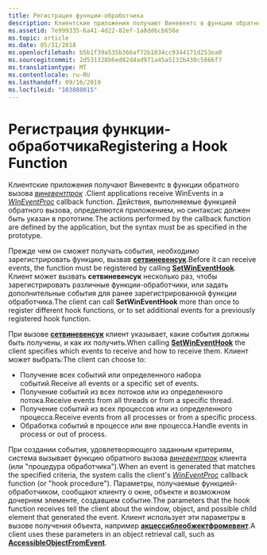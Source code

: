 ```yaml
---
title: Регистрация функции-обработчика
description: Клиентские приложения получают Виневентс в функции обратного вызова Виневентпрок. Действия, выполняемые функцией обратного вызова, определяются приложением, но синтаксис должен быть указан в прототипе.
ms.assetid: 7e999335-6a41-4d22-82ef-1a8dd6cb656e
ms.topic: article
ms.date: 05/31/2018
ms.openlocfilehash: b5b1f39a535b366af72b1034cc9344171d253ea0
ms.sourcegitcommit: 2d531328b6ed82d4ad971a45a5131b430c5866f7
ms.translationtype: MT
ms.contentlocale: ru-RU
ms.lasthandoff: 09/16/2019
ms.locfileid: "103888015"
---
```

# <a name="registering-a-hook-function"></a><span data-ttu-id="3f77c-104">Регистрация функции-обработчика</span><span class="sxs-lookup"><span data-stu-id="3f77c-104">Registering a Hook Function</span></span>

<span data-ttu-id="3f77c-105">Клиентские приложения получают Виневентс в функции обратного вызова [*виневентпрок*](/windows/desktop/api/Winuser/nc-winuser-wineventproc) .</span><span class="sxs-lookup"><span data-stu-id="3f77c-105">Client applications receive WinEvents in a [*WinEventProc*](/windows/desktop/api/Winuser/nc-winuser-wineventproc) callback function.</span></span> <span data-ttu-id="3f77c-106">Действия, выполняемые функцией обратного вызова, определяются приложением, но синтаксис должен быть указан в прототипе.</span><span class="sxs-lookup"><span data-stu-id="3f77c-106">The actions performed by the callback function are defined by the application, but the syntax must be as specified in the prototype.</span></span>

<span data-ttu-id="3f77c-107">Прежде чем он сможет получать события, необходимо зарегистрировать функцию, вызвав [**сетвиневенсук**](/windows/desktop/api/Winuser/nf-winuser-setwineventhook).</span><span class="sxs-lookup"><span data-stu-id="3f77c-107">Before it can receive events, the function must be registered by calling [**SetWinEventHook**](/windows/desktop/api/Winuser/nf-winuser-setwineventhook).</span></span> <span data-ttu-id="3f77c-108">Клиент может вызвать **сетвиневенсук** несколько раз, чтобы зарегистрировать различные функции-обработчики, или задать дополнительные события для ранее зарегистрированной функции обработчика.</span><span class="sxs-lookup"><span data-stu-id="3f77c-108">The client can call **SetWinEventHook** more than once to register different hook functions, or to set additional events for a previously registered hook function.</span></span>

<span data-ttu-id="3f77c-109">При вызове [**сетвиневенсук**](/windows/desktop/api/Winuser/nf-winuser-setwineventhook) клиент указывает, какие события должны быть получены, и как их получить.</span><span class="sxs-lookup"><span data-stu-id="3f77c-109">When calling [**SetWinEventHook**](/windows/desktop/api/Winuser/nf-winuser-setwineventhook) the client specifies which events to receive and how to receive them.</span></span> <span data-ttu-id="3f77c-110">Клиент может выбрать:</span><span class="sxs-lookup"><span data-stu-id="3f77c-110">The client can choose to:</span></span>

-   <span data-ttu-id="3f77c-111">Получение всех событий или определенного набора событий.</span><span class="sxs-lookup"><span data-stu-id="3f77c-111">Receive all events or a specific set of events.</span></span>
-   <span data-ttu-id="3f77c-112">Получение событий из всех потоков или из определенного потока.</span><span class="sxs-lookup"><span data-stu-id="3f77c-112">Receive events from all threads or from a specific thread.</span></span>
-   <span data-ttu-id="3f77c-113">Получение событий из всех процессов или из определенного процесса.</span><span class="sxs-lookup"><span data-stu-id="3f77c-113">Receive events from all processes or from a specific process.</span></span>
-   <span data-ttu-id="3f77c-114">Обработка событий в процессе или вне процесса.</span><span class="sxs-lookup"><span data-stu-id="3f77c-114">Handle events in process or out of process.</span></span>

<span data-ttu-id="3f77c-115">При создании события, удовлетворяющего заданным критериям, система вызывает функцию обратного вызова [*виневентпрок*](/windows/desktop/api/Winuser/nc-winuser-wineventproc) клиента (или "процедура обработчика").</span><span class="sxs-lookup"><span data-stu-id="3f77c-115">When an event is generated that matches the specified criteria, the system calls the client's [*WinEventProc*](/windows/desktop/api/Winuser/nc-winuser-wineventproc) callback function (or "hook procedure").</span></span> <span data-ttu-id="3f77c-116">Параметры, получаемые функцией-обработчиком, сообщают клиенту о окне, объекте и возможном дочернем элементе, создавшем событие.</span><span class="sxs-lookup"><span data-stu-id="3f77c-116">The parameters that the hook function receives tell the client about the window, object, and possible child element that generated the event.</span></span> <span data-ttu-id="3f77c-117">Клиент использует эти параметры в вызове получения объекта, например [**акцессиблеобжектфромевент**](/windows/desktop/api/Oleacc/nf-oleacc-accessibleobjectfromevent).</span><span class="sxs-lookup"><span data-stu-id="3f77c-117">A client uses these parameters in an object retrieval call, such as [**AccessibleObjectFromEvent**](/windows/desktop/api/Oleacc/nf-oleacc-accessibleobjectfromevent).</span></span>

 

 





